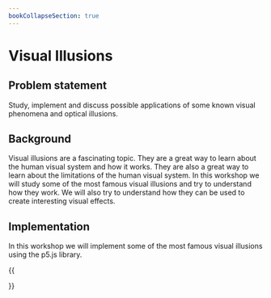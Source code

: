 ```yaml
---
bookCollapseSection: true
---
```

# Visual Illusions
## Problem statement
Study, implement and discuss possible applications of some known visual phenomena and optical illusions.

## Background
Visual illusions are a fascinating topic. They are a great way to learn about the human visual system and how it works. They are also a great way to learn about the limitations of the human visual system. In this workshop we will study some of the most famous visual illusions and try to understand how they work. We will also try to understand how they can be used to create interesting visual effects.

## Implementation
In this workshop we will implement some of the most famous visual illusions using the p5.js library.

{{<section>}}
